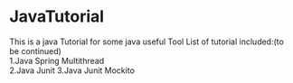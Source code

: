 # JavaTutorial
This is a java Tutorial for some java useful Tool
List of tutorial included:(to be continued) <br>
1.Java Spring Multithread<br>
2.Java Junit 
3.Java Junit Mockito 
